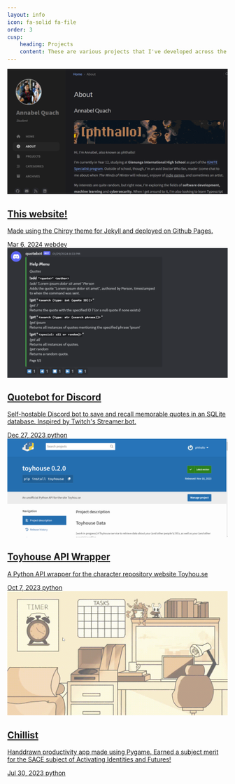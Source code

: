 ```yaml
---
layout: info
icon: fa-solid fa-file
order: 3
cusp: 
    heading: Projects
    content: These are various projects that I've developed across the past few years, sorted chronologically (newest to oldest!).<br>For more, see my <a href = "https://github.com/phthallo/">GitHub</a> profile.
---
```

<div id="post-list" class="flex-grow-1 px-xl-1">
    <article class="card-wrapper card">
        <a href="https://github.com/phthallo/phthallo.github.io" class="post-preview row g-0 flex-md-row-reverse">
            <img class ="" src="/assets/img/project-website.png" alt="The About page of the website phthallo.github.io">
            <div class="col-md-12">
                <div class="card-body d-flex flex-column">
                    <h1 class="card-title my-2 mt-md-0">
                        This website!
                    </h1>
                    <div class="card-text content mt-0 mb-3">
                        <p> Made using the Chirpy theme for Jekyll and deployed on Github Pages.</p>
                    </div>
                    <div class="post-meta flex-grow-1 d-flex align-items-end">
                        <div class="me-auto">
                            <i class="far fa-calendar fa-fw me-1"></i>
                            <time>Mar 6, 2024</time> 
                            <i class="fa-solid fa-tag fa-fw me-1"></i> 
                            <span class="categories"> webdev </span>
                        </div>
                    </div>
                </div>
            </div>
        </a>
    </article>

 <article class="card-wrapper card">
        <a href="https://github.com/phthallo/quotebot" class="post-preview row g-0 flex-md-row-reverse">
            <img class ="" src="/assets/img/project-bot.png" alt="Discord Quotebot responding with an embed listing all of its commands">
            <div class="col-md-12">
                <div class="card-body d-flex flex-column">
                    <h1 class="card-title my-2 mt-md-0">
                        Quotebot for Discord
                    </h1>
                    <div class="card-text content mt-0 mb-3">
                        <p> Self-hostable Discord bot to save and recall memorable quotes in an SQLite database. Inspired by Twitch's Streamer.bot. </p>
                    </div>
                    <div class="post-meta flex-grow-1 d-flex align-items-end">
                        <div class="me-auto">
                            <i class="far fa-calendar fa-fw me-1"></i>
                            <time>Dec 27, 2023</time> 
                            <i class="fa-solid fa-tag fa-fw me-1"></i> 
                            <span class="categories"> python </span>
                        </div>
                    </div>
                </div>
            </div>
        </a>
    </article>
    <article class="card-wrapper card">
        <a href="https://github.com/phthallo/toyhouse-data" class="post-preview row g-0 flex-md-row-reverse">
        <img class = "" src = "/assets/img/project-toyhouse.png" alt="The PyPi page of the Toyhouse API Wrapper Project">
            <div class="col-md-12">
                <div class="card-body d-flex flex-column">
                    <h1 class="card-title my-2 mt-md-0">
                        Toyhouse API Wrapper
                    </h1>
                    <div class="card-text content mt-0 mb-3">
                        <p> A Python API wrapper for the character repository website Toyhou.se </p>
                    </div>
                    <div class="post-meta flex-grow-1 d-flex align-items-end">
                        <div class="me-auto">
                            <i class="far fa-calendar fa-fw me-1"></i>
                            <time>Oct 7, 2023</time> 
                            <i class="fa-solid fa-tag fa-fw me-1"></i> 
                            <span class="categories"> python </span>
                        </div>
                    </div>
                </div>
            </div>
        </a>
    </article>
    <article class="card-wrapper card">
        <a href="https://github.com/phthallo/phthallo.github.io" class="post-preview row g-0 flex-md-row-reverse">
            <img class ="" src="/assets/img/project-chillist.gif" alt="The Pomodoro timer and task features of the Chillist productivity app">
            <div class="col-md-12">
                <div class="card-body d-flex flex-column">
                    <h1 class="card-title my-2 mt-md-0">
                        Chillist
                    </h1>
                    <div class="card-text content mt-0 mb-3">
                        <p> Handdrawn productivity app made using Pygame. Earned a subject merit for the SACE subject of Activating Identities and Futures!</p>
                    </div>
                    <div class="post-meta flex-grow-1 d-flex align-items-end">
                        <div class="me-auto">
                            <i class="far fa-calendar fa-fw me-1"></i>
                            <time>Jul 30, 2023</time> 
                            <i class="fa-solid fa-tag fa-fw me-1"></i> 
                            <span class="categories"> python </span>
                        </div>
                    </div>
                </div>
            </div>
        </a>
    </article>
</div>